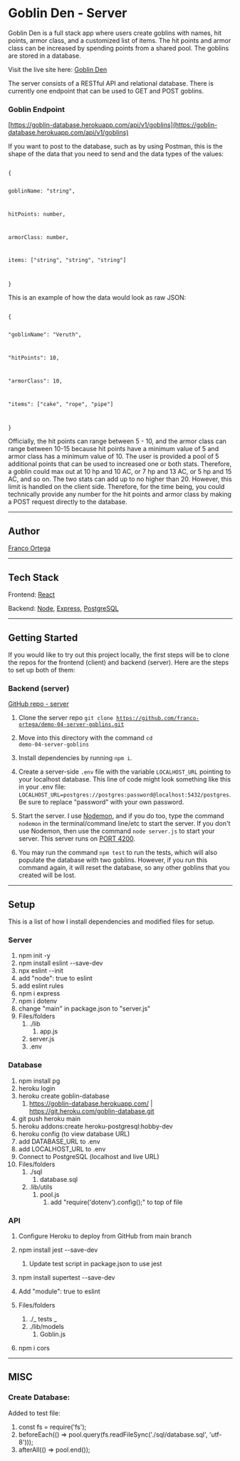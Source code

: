 # Goblin Den - Server

Goblin Den is a full stack app where users create goblins with names, hit points, armor class, and a customized list of items. The hit points and armor class can be increased by spending points from a shared pool. The goblins are stored in a database.

Visit the live site here: [Goblin Den](https://goblins.netlify.app/)

The server consists of a RESTful API and relational database. There is currently one endpoint that can be used to GET and POST goblins.

### Goblin Endpoint

[https://goblin-database.herokuapp.com/api/v1/goblins](https://goblin-database.herokuapp.com/api/v1/goblins)

If you want to post to the database, such as by using Postman, this is the shape of the data that you need to send and the data types of the values:

<code>
{
   
goblinName: "string",

hitPoints: number,

armorClass: number,

items: ["string", "string", "string"]

}
</code>

This is an example of how the data would look as raw JSON:

<code>
{
   
"goblinName": "Veruth",

"hitPoints": 10,

"armorClass": 10,

"items": ["cake", "rope", "pipe"]

}
</code>

Officially, the hit points can range between 5 - 10, and the armor class can range between 10-15 because hit points have a minimum value of 5 and armor class has a minimum value of 10. The user is provided a pool of 5 additional points that can be used to increased one or both stats. Therefore, a goblin could max out at 10 hp and 10 AC, or 7 hp and 13 AC, or 5 hp and 15 AC, and so on. The two stats can add up to no higher than 20. However, this limit is handled on the client side. Therefore, for the time being, you could technically provide any number for the hit points and armor class by making a POST request directly to the database.

---

## Author

[Franco Ortega](https://github.com/franco-ortega)

---

## Tech Stack

Frontend: [React](https://reactjs.org/docs/getting-started.html)

Backend: [Node](https://nodejs.org/en/), [Express](http://expressjs.com/), [PostgreSQL](https://www.postgresql.org/)

---

## Getting Started

If you would like to try out this project locally, the first steps will be to clone the repos for the frontend (client) and backend (server). Here are the steps to set up both of them:

### Backend (server)

[GitHub repo - server](https://github.com/franco-ortega/demo-04-server-goblins)

1. Clone the server repo <code>git clone https://github.com/franco-ortega/demo-04-server-goblins.git
   </code>

1. Move into this directory with the command <code>cd demo-04-server-goblins</code>

1. Install dependencies by running <code>npm i</code>.

1. Create a server-side <code>.env</code> file with the variable <code>LOCALHOST_URL</code> pointing to your localhost database. This line of code might look something like this in your .env file: <code>LOCALHOST_URL=postgres://postgres:password@localhost:5432/postgres</code>. Be sure to replace "password" with your own password.

1. Start the server. I use [Nodemon](https://www.npmjs.com/package/nodemon), and if you do too, type the command <code>nodemon</code> in the terminal/command line/etc to start the server. If you don't use Nodemon, then use the command <code>node server.js</code> to start your server. This server runs on [PORT 4200](http://localhost:4200/api/v1/goblins).

1. You may run the command <code>npm test</code> to run the tests, which will also populate the database with two goblins. However, if you run this command again, it will reset the database, so any other goblins that you created will be lost.

---

## Setup

This is a list of how I install dependencies and modified files for setup.

### Server

1. npm init -y
1. npm install eslint --save-dev
1. npx eslint --init
1. add "node": true to eslint
1. add eslint rules
1. npm i express
1. npm i dotenv
1. change "main" in package.json to "server.js"
1. Files/folders
   1. ./lib
      1. app.js
   1. server.js
   1. .env

### Database

1. npm install pg
1. heroku login
1. heroku create goblin-database
   1. https://goblin-database.herokuapp.com/ | https://git.heroku.com/goblin-database.git
1. git push heroku main
1. heroku addons:create heroku-postgresql:hobby-dev
1. heroku config (to view database URL)
1. add DATABASE_URL to .env
1. add LOCALHOST_URL to .env
1. Connect to PostgreSQL (localhost and live URL)
1. Files/folders
   1. ./sql
      1. database.sql
   1. .lib/utils
      1. pool.js
         1. add "require('dotenv').config();" to top of file

### API

1. Configure Heroku to deploy from GitHub from main branch
1. npm install jest --save-dev
   1. Update test script in package.json to use jest
1. npm install supertest --save-dev
1. Add "module": true to eslint
1. Files/folders

   1. ./_ tests _
   1. ./lib/models
      1. Goblin.js

1. npm i cors

---

## MISC

### Create Database:

Added to test file:

1. const fs = require('fs');
1. beforeEach(() => pool.query(fs.readFileSync('./sql/database.sql', 'utf-8')));
1. afterAll(() => pool.end());

